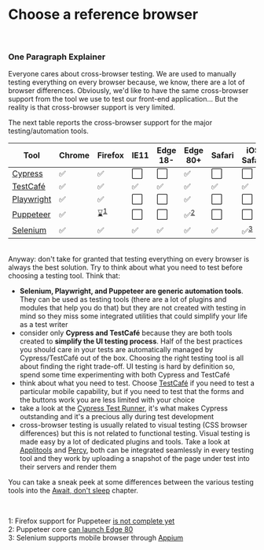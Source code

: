 # Choose a reference browser

<br/>

### One Paragraph Explainer

Everyone cares about cross-browser testing. We are used to manually testing everything on every browser because, we know, there are a lot of browser differences. Obviously, we'd like to have the same cross-browser support from the tool we use to test our front-end application... But the reality is that cross-browser support is very limited.

The next table reports the cross-browser support for the major testing/automation tools.

| Tool                                                  | Chrome | Firefox                | IE11 | Edge 18- | Edge 80+               | Safari | iOS Safari              | Android Chrome         |
| ----------------------------------------------------- | ------ | ---------------------- | ---- | -------- | ---------------------- | ------ | ----------------------- | ---------------------- |
| [Cypress](https://www.cypress.io)                     | ✅     | ✅                     | ⬜️  | ⬜️      | ✅                     | ⬜️    | ⬜️                     | ⬜️                    |
| [TestCafé](https://testcafe.devexpress.com)           | ✅     | ✅️                    | ✅   | ✅       | ✅                     | ✅️    | ✅️                     | ✅️                    |
| [Playwright](https://github.com/microsoft/playwright) | ✅     | ✅                     | ⬜️  | ⬜️      | ✅                     | ⬜     | ⬜️                     | ⬜️                    | ⬜️ |
| [Puppeteer](https://pptr.dev)                         | ✅     | ⌛<sup>[1](#ft1)</sup> | ⬜️  | ⬜️      | ✅<sup>[2](#ft3)</sup> | ⬜     | ⬜️                     | ⬜️                    | ⬜️ |
| [Selenium](https://www.seleniumhq.org)                | ✅     | ✅                     | ✅   | ✅       | ✅                     | ✅     | ✅️<sup>[3](#ft3)</sup> | ✅<sup>[3](#ft3)</sup> |

<br />
Anyway: don't take for granted that testing everything on every browser is always the best solution. Try to think about what you need to test before choosing a testing tool. Think that:

- **Selenium, Playwright, and Puppeteer are generic automation tools**. They can be used as testing tools (there are a lot of plugins and modules that help you do that) but they are not created with testing in mind so they miss some integrated utilities that could simplify your life as a test writer
- consider only **Cypress and TestCafé** because they are both tools created to **simplify the UI testing process**. Half of the best practices you should care in your tests are automatically managed by Cypress/TestCafé out of the box. Choosing the right testing tool is all about finding the right trade-off. UI testing is hard by definition so, spend some time experimenting with both Cypress and TestCafé
- think about what you need to test. Choose [TestCafé](https://testcafe.devexpress.com) if you need to test a particular mobile capability, but if you need to test that the forms and the buttons work you are less limited with your choice
- take a look at the [Cypress Test Runner](https://docs.cypress.io/guides/core-concepts/test-runner.html#Command-Log), it's what makes Cypress outstanding and it's a precious ally during test development
- cross-browser testing is usually related to visual testing (CSS browser differences) but this is not related to functional testing. Visual testing is made easy by a lot of dedicated plugins and tools. Take a look at [Applitools](https://applitools.com) and [Percy](https://percy.io), both can be integrated seamlessly in every testing tool and they work by uploading a snapshot of the page under test into their servers and render them

You can take a sneak peek at some differences between the various testing tools into the [Await, don't sleep](/sections/generic-best-practices/await-dont-sleep.md) chapter.

<br />

<a name="ft1">1</a>: Firefox support for Puppeteer [is not complete yet](https://aslushnikov.github.io/ispuppeteerfirefoxready/)
<br />
<a name="ft2">2</a>: Puppeteer core [can launch Edge 80](https://docs.microsoft.com/en-us/microsoft-edge/puppeteer)
<br />
<a name="ft3">3</a>: Selenium supports mobile browser through [Appium](http://appium.io/docs/en/writing-running-appium/web/mobile-web/)
